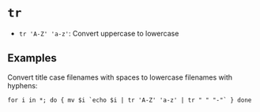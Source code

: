 # `tr`

* `tr 'A-Z' 'a-z'`: Convert uppercase to lowercase

## Examples

Convert title case filenames with spaces to lowercase filenames with hyphens:

	for i in *; do { mv $i `echo $i | tr 'A-Z' 'a-z' | tr " " "-"` } done
